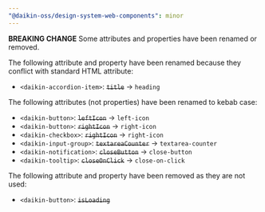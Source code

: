 ```yaml
---
"@daikin-oss/design-system-web-components": minor
---
```


**BREAKING CHANGE** Some attributes and properties have been renamed or removed.

The following attribute and property have been renamed because they conflict with standard HTML attribute:

- `<daikin-accordion-item>`: ~~`title`~~ -> `heading`

The following attributes (not properties) have been renamed to kebab case:

- `<daikin-button>`: ~~`leftIcon`~~ -> `left-icon`
- `<daikin-button>`: ~~`rightIcon`~~ -> `right-icon`
- `<daikin-checkbox>`: ~~`rightIcon`~~ -> `right-icon`
- `<daikin-input-group>`: ~~`textareaCounter`~~ -> `textarea-counter`
- `<daikin-notification>`: ~~`closeButton`~~ -> `close-button`
- `<daikin-tooltip>`: ~~`closeOnClick`~~ -> `close-on-click`

The following attribute and property have been removed as they are not used:

- `<daikin-button>`: ~~`isLoading`~~
